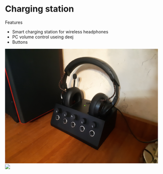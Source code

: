 # Charging station
Features

* Smart charging station for wireless headphones
* PC volume control useing deej
* Buttons

<img src="pics/20210112_204133.jpg" width="1200">
<img src="pics/20201227_050745.jpg" width="1200">
